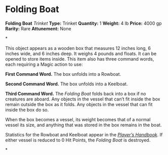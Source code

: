 # Folding Boat

**Folding Boat**
_Trinket_
**Type:** Trinket
**Quantity:** 1
**Weight:** 4 lb
**Price:** 4000 gp
**Rarity:** Rare
**Attunement:** None

*<p>This object appears as a wooden box that measures 12 inches long, 6 inches wide, and 6 inches deep. It weighs 4 pounds and floats. It can be opened to store items inside. This item also has three command words, each requiring a Magic action to use:

**First Command Word.** The box unfolds into a Rowboat.

**Second Command Word.** The box unfolds into a Keelboat.

**Third Command Word.** The *Folding Boat* folds back into a box if no creatures are aboard. Any objects in the vessel that can’t fit inside the box remain outside the box as it folds. Any objects in the vessel that can fit inside the box do so.

When the box becomes a vessel, its weight becomes that of a normal vessel its size, and anything that was stored in the box remains in the boat.

Statistics for the Rowboat and Keelboat appear in the <a href="https://www.dndbeyond.com/sources/dnd/phb-2024/equipment#AirborneandWaterborneVehicles">*Player’s Handbook*</a>. If either vessel is reduced to 0 Hit Points, the *Folding Boat* is destroyed.</p>*